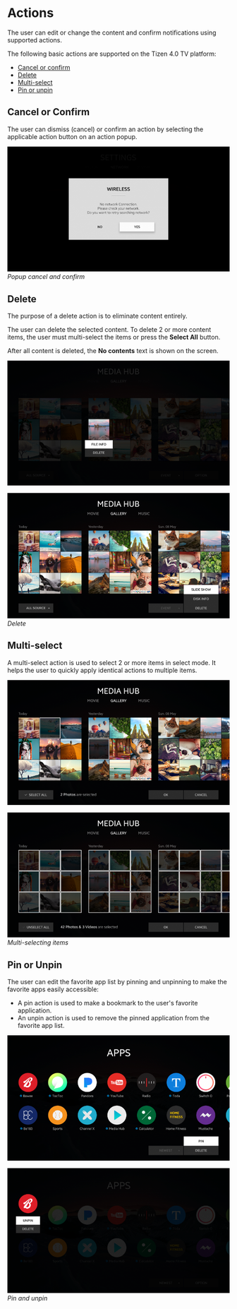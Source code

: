 # Actions

The user can edit or change the content and confirm notifications using supported actions.

The following basic actions are supported on the Tizen 4.0 TV platform:

-   [Cancel or confirm](#cancel-or-confirm)
-   [Delete](#delete)
-   [Multi-select](#multi-select)
-   [Pin or unpin](#pin-or-unpin)

## Cancel or Confirm

The user can dismiss (cancel) or confirm an action by selecting the applicable action button on an action popup.

![cancel and actions.png](media/pt_14_cancel_and_actions-850x478.png)<br>
*Popup cancel and confirm*

## Delete

The purpose of a delete action is to eliminate content entirely.

The user can delete the selected content. To delete 2 or more content items, the user must multi-select the items or press the **Select All** button.

After all content is deleted, the **No contents** text is shown on the screen.

![delete 1](media/pt_15_delete_1_re-850x478.png)

![delete 2](media/pt_15_delete_2_re-850x478.png)<br>
*Delete*

## Multi-select

A multi-select action is used to select 2 or more items in select mode. It helps the user to quickly apply identical actions to multiple items.

![multi select 1](media/pt_16_multi_select_1_re-850x478.png)

![multi select 2](media/pt_16_multi_select_2_re-850x478.png)<br>
*Multi-selecting items*

## Pin or Unpin

The user can edit the favorite app list by pinning and unpinning to make the favorite apps easily accessible:

-   A pin action is used to make a bookmark to the user's favorite application.
-   An unpin action is used to remove the pinned application from the favorite app list.

![pin and unpin 1](media/pt_17_pin_and_unpin_1_re-850x478.png)

![pin and unpin 2](media/pt_17_pin_and_unpin_2_re-850x478.png)<br>
*Pin and unpin*
